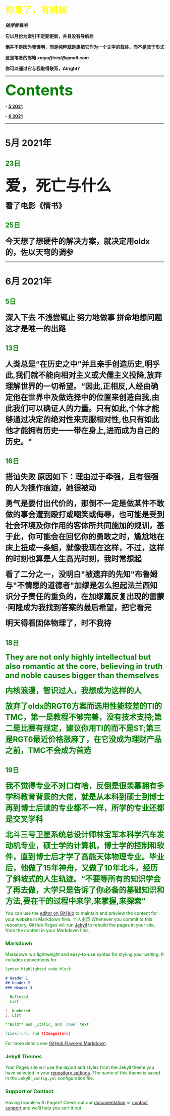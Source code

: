 # <font color=yellow>你来了，有机体</font>
_**随便看看吧**_

**它以月份为索引不定期更新，并且没有导航栏**

**倒并不是因为我懒啊，而是纯粹就是想把它作为一个文字的载体，而不是流于形式**

**这是笔者的邮箱 _xmyofficial@gmail.com_**

**你可以通过它与我取得联系，Alright?**

***
**<font size=32 color=green>Contents</font>**

**- [5  2021](#5月--2021年)**

**- [6  2021](#6月--2021年)**

----

# 5月  2021年
## <font color=green>23日</font>
**<font size=32>爱，死亡与什么</font>**

**<font face='微软雅黑' size=5>看了电影《情书》</font>**
## <font color=green>25日</font>
**<font size=5>今天想了想硬件的解决方案，就决定用oldx的，佐以天穹的调参</font>**

________


# 6月  2021年
## <font color=green>5日</font>
**<font size=5 >深入下去 不浅尝辄止 努力地做事 拼命地想问题 这才是唯一的出路</font>**

## **<font color=green>13日</font>**
**<font size=5>人类总是“在历史之中”并且亲手创造历史,明乎此,我们就不能向相对主义或犬儒主义投降,放弃理解世界的一切希望。“因此,正相反,人经由确定他在世界中及做选择中的位置来创造自我,由此我们可以确证人的力量。只有如此,个体才能够通过决定的绝对性来克服相对性,也只有如此他才能拥有历史一一带在身上,进而成为自己的历史。"</font>**

## **<font color=green>16日</font>**
**<font size=5 >搭讪失败      原因如下：理由过于牵强，且有很强的人为操作痕迹，她很被动</font>**

**<font size=5>勇气是要付出代价的，那倒不一定是做某件不敢做的事会遭到殴打或嘲笑或侮辱，也可能是受到社会环境及你作用的客体所共同施加的规训，基于此，你可能会在回忆你的勇敢之时，尴尬地在床上扭成一条蛆，就像我现在这样，不过，这样的时刻也算是人生高光时刻，我时常想起</font>**

**<font size=5>看了二分之一，没明白"被遗弃的先知"布鲁姆与"不情愿的道德者"加缪是怎么担起法兰西知识分子责任的重负的，在加缪篇反复出现的雷蒙·阿隆成为我找到答案的最后希望，把它看完</font>**

**<font size=5>明天得看固体物理了，时不我待</font>**

## **<font color=green>18日<font>**

**<font size=5 >They are not only highly intellectual but also romantic at the core, believing in truth and noble causes bigger than themselves</font>**

**<font size=5 >内核浪漫，智识过人，我想成为这样的人</font>**

**<font size=5 >放弃了oldx的RGT6方案而选用性能较差的TI的TMC，第一是教程不够完善，没有技术支持;第二是比赛有规定，建议你用TI的而不是ST;第三是RGT6最近价格涨麻了，在它没成为理财产品之前，TMC不会成为首选</font>**

## **<font color=green>19日<font>**

**<font size=5 >我不觉得专业不对口有啥，反倒是很羡慕拥有多学科教育背景的大佬，就是从本科到硕士到博士再到博士后读的专业都不一样，所学的专业还都是交叉学科</font>**

**<font size=5 >北斗三号卫星系统总设计师林宝军本科学汽车发动机专业，硕士学的计算机，博士学的控制和软件，直到博士后才学了高能天体物理专业。毕业后，他做了15年神舟，又做了10年北斗，经历了斜坡式的人生轨迹。“不要等所有的知识学会了再去做，大学只是告诉了你必备的基础知识和方法,要在干的过程中来学,来掌握,来探索”</font>**


You can use the [editor on GitHub](https://github.com/xmytech/xmy.github.io/edit/gh-pages/index.md) to maintain and preview the content for your website in Markdown files.</div>
个人主页
Whenever you commit to this repository, GitHub Pages will run [Jekyll](https://jekyllrb.com/) to rebuild the pages in your site, from the content in your Markdown files.

### Markdown

Markdown is a lightweight and easy-to-use syntax for styling your writing. It includes conventions for

```markdown
Syntax highlighted code block

# Header 1
## Header 2
### Header 3

- Bulleted
- List

1. Numbered
2. List

**Bold** and _Italic_ and `Code` text

[Link](url) and ![Image](src)
```

For more details see [GitHub Flavored Markdown](https://guides.github.com/features/mastering-markdown/).

### Jekyll Themes

Your Pages site will use the layout and styles from the Jekyll theme you have selected in your [repository settings](https://github.com/xmytech/xmy.github.io/settings/pages). The name of this theme is saved in the Jekyll `_config.yml` configuration file.

### Support or Contact

Having trouble with Pages? Check out our [documentation](https://docs.github.com/categories/github-pages-basics/) or [contact support](https://support.github.com/contact) and we’ll help you sort it out.
